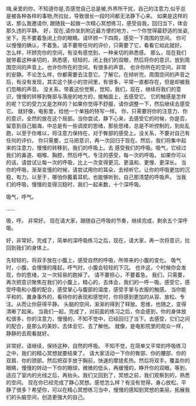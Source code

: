   嗨,亲爱的你，不知道你是,否感觉自己总是被,外界所干扰，自己的注意力,似乎总是被各种各样的事物,所拉扯，导致很长一段时间都无法静下心来。
  如果是这样的话，那么我邀请你, 跟随我一起做一次精心冥想练习，感受自我，回归当下，体会那久违的平静。
  好，现在,请你坐到附近最方便的地方，一个你觉得最舒适的坐姿,坐下。先不要着急闭上你的眼睛。请环顾一下四周，感受一下周围的空间。
你可以慢慢的确认，不着急。请不要带任何的评价，只需要了它，看看它如此就好。
怎么样，环顾完你的空间，有没有感觉到，一种亲切的熟悉感。
那么，现在我们就带着这种亲切的，熟悉感，轻轻的，闭上我们的双眼，然后将你的意识，放到周围空间的声音上。也许你所在的空间，有很多的声音。
也许你所在的空间，非常的安静。不论怎么样，你都需要去注意它。了解它。在倾听完，周围空间的声音之后，有没有发现，其实这个狭小的空间里，有很多，平常一直都存在，但是却被我们忽略的声音。
没关系，带着这份觉察，觉知，我们，现在，继续将我们的意识，慢慢的转移到臀部与落座的地方的，接触面上，去感受它。
它的触感是怎样的呢？它的受力又是怎样的？如果你觉得不舒服，请你调整一下，然后继续去感受它。
就好像，电影里，给他一个单独的特写一样。
你，只需要将你的注意力、你的意识，全然的放在这个局部。当你尝试，静下心来，去感受它的时候，你是否，留意到自己脑海，中总是有一些调皮的思绪，那些思绪，总是不听控制的，到处乱跑，以至于你难以，将注意力保持在，对于臀部的感受上。没关系，不要对自己有任何的评价。
你只需要，立马把意识，再一次回归于现在。然后，我们将集中起来的注意力，慢慢的转移到，我们的呼吸上。去 感受我们的呼吸。吸气，它经过我们的鼻道、咽喉、胸腔，然后呼气，专注的感受，每一次的呼吸。
如果你可以的话，请尝试让每一次的呼吸，比上一次变得更沉、更温和、更慢、更深长。
当你的呼吸，渐渐变慢的时候，请尝试用你的耳朵，去倾听它。让你的呼吸更加的沉稳，有力。以至于，哪怕你戴着耳机，也能够听到，自己那清楚的呼吸声。
当我们的呼吸，慢慢的变得沉稳时，我们一起来数，十个深呼吸。

吸气，呼气。

......

吸，呼。
非常好。
现在请大家，跟随自己呼吸的节奏，继续完成，剩余五个深呼吸。

好，非常好。完成了，简单的深呼吸练习之后，现在，请大家，再一次将意识，拉回到我们的身体上。

先轻轻的，将双手放在小腹上，感受自然的呼吸，所带来的小腹的变化。
吸气时，小腹，会慢慢的隆起，呼气时，小腹会轻轻的下沉。
也许这，个时候你会发现，你的思绪，又一次轻易的跑掉了。
请不要担心，不要着急。
我们，只需要，再次把意识聚焦在我们的小腹上，精心的，去体会，我们的一呼一吸。感受它，感受呼吸和小腹的配合，感受掌心与腹部的温度，感受手掌与衣服的触感。
当你能平和的、置身事外的，看待你的表现和感觉时，你将感到更加的从容、放松、专注。从而让你获得平静。
头脑的空间，渐渐的得到了释放。思维，也随之，变得清晰了起来。
当我们一起，完成了，对前面的练习之后，你会感到，你的身体放松很多，你的注意力，慢慢的，不知不觉中，已经回归了当下。去感受，它们之间的配合，是那么的美妙。去体会它、去了解他。
就像，是电影院里的观众一样，静静的去观看就好。

非常好。请继续，保持这种，自然的呼吸。
不知不觉，在简单又平常的呼吸练习之中，我们的精心冥想就要结束了。
请大家活动一下你的臀部、你的腰部、你的双肩、你的颈部。然后把双手放于胸前，快速的摩搓炙热。然后将双手。覆盖你的眼睛，慢慢的转动一下你的眼球，微微的低头，再缓慢的，睁开你的双眼。等到，适应了室内的光线之后，再抬头。我们又回到了，冥想之前，我们观察到的，熟悉的空间。
现在你已经完成了静心冥想。感觉怎么样？有没有觉得，身心放松，平静了很多？希望你，可以在精心冥想练习当中，慢慢的感知到冥想的美丽，拓展我们的头脑空间，创造更强大的自己。
